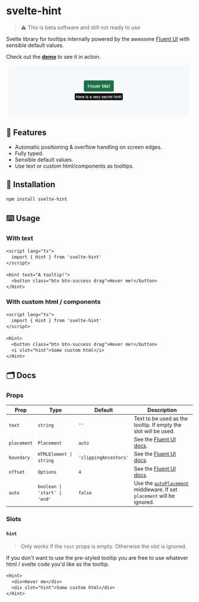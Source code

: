 # svelte-hint

> ⚠️ This is beta software and still not ready to use

Svelte library for tooltips internally powered by the awesome [Fluent UI](https://floating-ui.com/) with sensible default values.

Check out the **[demo](https://svelte-hint.pages.dev/)** to see it in action.

![Screenshot](.github/screen.png)

## 🌈 Features

- Automatic positioning & overflow handling on screen edges.
- Fully typed.
- Sensible default values.
- Use text or custom html/components as tooltips.

## 📀 Installation

```bash
npm install svelte-hint
```

## ⌨️ Usage

### With text

```svelte
<script lang="ts">
  import { Hint } from 'svelte-hint'
</script>

<Hint text="A tooltip!">
  <button class="btn btn-success drag">Hover me!</button>
</Hint>
```

### With custom html / components

```svelte
<script lang="ts">
  import { Hint } from 'svelte-hint'
</script>

<Hint>
  <button class="btn btn-success drag">Hover me!</button>
  <i slot="hint">Some custom html</i>
</Hint>
```

## 🗂 Docs

### Props

| Prop        | Type                          | Default               | Description                                                                                                           |
| ----------- | ----------------------------- | --------------------- | --------------------------------------------------------------------------------------------------------------------- |
| `text`      | `string`                      | `''`                  | Text to be used as the tooltip. If empty the slot will be used.                                                       |
| `placement` | `Placement`                   | `auto`                | See the [Fluent UI docs](https://floating-ui.com/docs/computePosition#placement).                                     |
| `boundary`  | `HTMLElement \| string`       | `'clippingAncestors'` | See the [Fluent UI docs](https://floating-ui.com/docs/detectOverflow#boundary).                                       |
| `offset`    | `Options`                     | `4`                   | See the [Fluent UI docs](https://floating-ui.com/docs/offset#options).                                                |
| `auto`      | `boolean \| 'start' \| 'end'` | `false`               | Use the [`autoPlacement`](https://floating-ui.com/docs/autoPlacement) middleware. If set `placement` will be ignored. |

### Slots

#### `hint`

> Only works if the `text` props is empty. Otherwise the slot is ignored.

If you don't want to use the pre-styled tooltip you are free to use whatever html / svelte code you'd like as the tooltip.

```svelte
<Hint>
  <div>Hover me</div>
  <div slot="hint">Some custom html</div>
</Hint>
```
